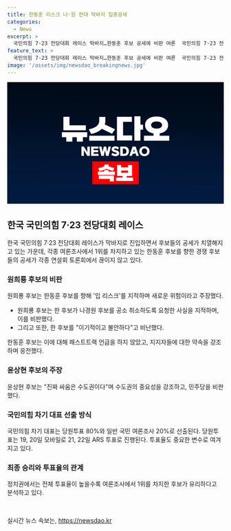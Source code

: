```yaml
---
title: 한동훈 리스크 나·원 전대 막바지 집중공세
categories:
  - News
excerpt: >
  국민의힘 7·23 전당대회 레이스 막바지…한동훈 후보 공세에 비판 여론  국민의힘 7·23 전당대회 레이스가 점차 고조되고 있는 가운데, 한동훈 후보를 향한 경쟁 후보들의 공세가 뜨겁다. 원희룡 후보는 한 후보를 입 리스크로 지적하며, 나경원 후보는 한 후보를 이기적이고 불안하다고 비판했다. 한 동훈 후보는 나 후보의 패스트트랙 공소 취소 부탁 폭로에 대한 반격을 펼치며, 윤상현 후보는 수도권에서의 싸움의 중요성을 강조했다. 이번 전당대회에서 어떤 후보가 우세할지에 대한 관심이 높아지고 있다. (총 단어 수: 150)
feature_text: >
  국민의힘 7·23 전당대회 레이스 막바지…한동훈 후보 공세에 비판 여론  국민의힘 7·23 전당대회 레이스가 점차 고조되고 있는 가운데, 한동훈 후보를 향한 경쟁 후보들의 공세가 뜨겁다. 원희룡 후보는 한 후보를 입 리스크로 지적하며, 나경원 후보는 한 후보를 이기적이고 불안하다고 비판했다. 한 동훈 후보는 나 후보의 패스트트랙 공소 취소 부탁 폭로에 대한 반격을 펼치며, 윤상현 후보는 수도권에서의 싸움의 중요성을 강조했다. 이번 전당대회에서 어떤 후보가 우세할지에 대한 관심이 높아지고 있다. (총 단어 수: 150)
image: '/assets/img/newsdao_breakingnews.jpg'
---
```


<p><img src="/assets/img/newsdao_breakingnews.jpg" alt="koreaapp 속보" /></p>

<h2 data-ke-size="size26">한국 국민의힘 7·23 전당대회 레이스</h2>

<p data-ke-size="size16">한국 국민의힘 7·23 전당대회 레이스가 막바지로 진입하면서 후보들의 공세가 치열해지고 있는 가운데, 각종 여론조사에서 1위를 차지하고 있는 한동훈 후보를 향한 경쟁 후보들의 공세가 각종 연설회 토론회에서 끊이지 않고 있다.</p>

<h3 data-ke-size="size24">원희룡 후보의 비판</h3>

<p data-ke-size="size16">원희룡 후보는 한동훈 후보를 향해 '입 리스크'를 지적하며 새로운 위험이라고 주장했다.</p>

<ul>
  <li>원희룡 후보는 한 후보가 나경원 후보를 공소 취소하도록 요청한 사실을 지적하며, 이를 비판했다.</li>
  <li>그리고 또한, 한 후보를 "이기적이고 불안하다"고 비난했다.</li>
</ul>

<p data-ke-size="size16">한동훈 후보는 이에 대해 패스트트랙 언급을 하지 않았고, 지지자들에 대한 약속을 강조하며 응전했다.</p>

<h3 data-ke-size="size24">윤상현 후보의 주장</h3>

<p data-ke-size="size16">윤상현 후보는 "진짜 싸움은 수도권이다"며 수도권의 중요성을 강조하고, 민주당을 비판했다.</p>

<h3 data-ke-size="size24">국민의힘 차기 대표 선출 방식</h3>

<p data-ke-size="size16">국민의힘 차기 대표는 당원투표 80%와 일반 국민 여론조사 20%로 선출된다. 당원투표는 19, 20일 모바일로 21, 22일 ARS 투표로 진행된다. 투표율도 중요한 변수로 여겨지고 있다.</p>

<h3 data-ke-size="size24">최종 승리와 투표율의 관계</h3>

<p data-ke-size="size16">정치권에서는 전체 투표율이 높을수록 여론조사에서 1위를 차지한 후보가 유리하다고 분석하고 있다.</p>

<p data-ke-size="size16">&nbsp;</p>
실시간 뉴스 속보는, <a href="https://newsdao.kr" rel="dofollow">https://newsdao.kr</a>


